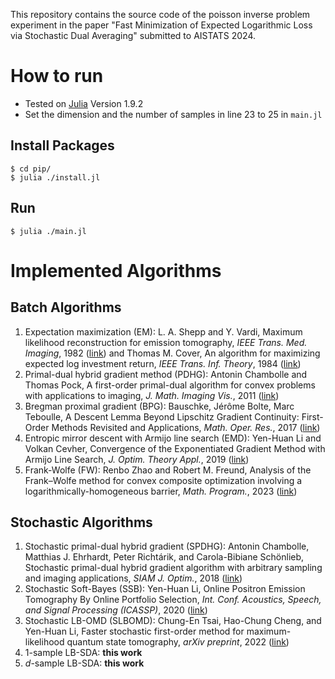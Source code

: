 This repository contains the source code of the poisson inverse problem experiment in the paper "Fast Minimization of Expected Logarithmic Loss via Stochastic Dual Averaging" submitted to AISTATS 2024.

# How to run
- Tested on [Julia](https://julialang.org) Version 1.9.2
- Set the dimension and the number of samples in line 23 to 25 in `main.jl`
## Install Packages
```
$ cd pip/
$ julia ./install.jl
```
## Run
```
$ julia ./main.jl
```

# Implemented Algorithms
## Batch Algorithms
 1. Expectation maximization (EM): L. A. Shepp and Y. Vardi, Maximum likelihood reconstruction for emission tomography, *IEEE Trans. Med. Imaging*, 1982 ([link](https://ieeexplore.ieee.org/abstract/document/4307558?casa_token=buwWKAGzPQoAAAAA:O6IqktAyIfScoGkC0Q0jYXQZsJUNCnXg1jkZHQ6WwoduwPjI2EwIU1ef2WiuesmSYc4qhJYsVg)) and Thomas M. Cover, An algorithm for maximizing expected log investment return, *IEEE Trans. Inf. Theory*, 1984 ([link](https://ieeexplore.ieee.org/abstract/document/1056869?casa_token=y0cA70bABs0AAAAA:zpsP7RfwrwwlhCno5liSw3OU1Fha6yFDdJk9UDvLCSAMnC0teguSlZx31ILbUc1SoVk0bep2yw))
2. Primal-dual hybrid gradient method (PDHG): Antonin Chambolle and Thomas Pock, A first-order primal-dual algorithm for convex problems with applications to imaging, *J. Math. Imaging Vis.*, 2011 ([link](https://link.springer.com/article/10.1007/s10851-010-0251-1))
3. Bregman proximal gradient (BPG): Bauschke, Jérôme Bolte, Marc Teboulle, A Descent Lemma Beyond Lipschitz Gradient Continuity: First-Order Methods Revisited and Applications, *Math. Oper. Res.*, 2017 ([link](https://pubsonline.informs.org/doi/abs/10.1287/moor.2016.0817))
4. Entropic mirror descent with Armijo line search (EMD): Yen-Huan Li and Volkan Cevher, Convergence of the Exponentiated Gradient Method with Armijo Line Search, *J. Optim. Theory Appl.*, 2019 ([link](https://link.springer.com/article/10.1007/s10957-018-1428-9))
5. Frank-Wolfe (FW): Renbo Zhao and Robert M. Freund, Analysis of the Frank–Wolfe method for convex composite optimization involving a logarithmically-homogeneous barrier, *Math. Program.*, 2023 ([link](https://link.springer.com/article/10.1007/s10107-022-01820-9)) 
## Stochastic Algorithms
1. Stochastic primal-dual hybrid gradient (SPDHG): Antonin Chambolle, Matthias J. Ehrhardt, Peter Richtárik, and Carola-Bibiane Schönlieb, Stochastic primal-dual hybrid gradient algorithm with arbitrary sampling and imaging applications, *SIAM J. Optim.*, 2018 ([link](https://epubs.siam.org/doi/abs/10.1137/17M1134834))
2. Stochastic Soft-Bayes (SSB): Yen-Huan Li, Online Positron Emission Tomography By Online Portfolio Selection, *Int. Conf. Acoustics, Speech, and Signal Processing (ICASSP)*, 2020 ([link](https://ieeexplore.ieee.org/abstract/document/9053230))
3. Stochastic LB-OMD (SLBOMD): Chung-En Tsai, Hao-Chung Cheng, and Yen-Huan Li, Faster stochastic first-order method for maximum-likelihood quantum state tomography, *arXiv preprint*, 2022 ([link](https://arxiv.org/abs/2211.12880))
4. 1-sample LB-SDA: **this work**
5. $d$-sample LB-SDA: **this work**